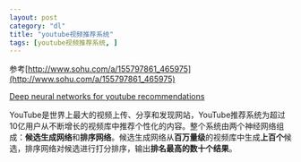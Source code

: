 ```yaml
---
layout: post
category: "dl"
title: "youtube视频推荐系统"
tags: [youtube视频推荐系统, ]
---
```


参考[http://www.sohu.com/a/155797861_465975](http://www.sohu.com/a/155797861_465975)

[Deep neural networks for youtube recommendations](https://static.googleusercontent.com/media/research.google.com/zh-CN//pubs/archive/45530.pdf)

YouTube是世界上最大的视频上传、分享和发现网站，YouTube推荐系统为超过10亿用户从不断增长的视频库中推荐个性化的内容。整个系统由两个神经网络组成：**候选生成网络**和**排序网络**。候选生成网络从**百万量级**的视频库中生成**上百个**候选，排序网络对候选进行打分排序，输出**排名最高的数十个结果**。



